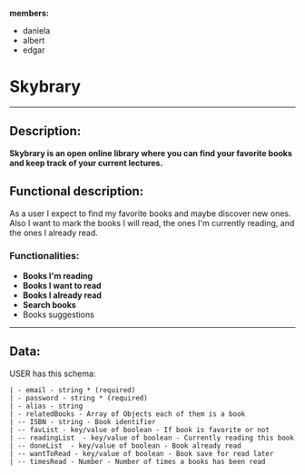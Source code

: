 **members:**
- daniela
- albert
- edgar

# Skybrary
---

## Description:
**Skybrary is an open online library where you can find your favorite books and keep track of your current lectures.**

## Functional description:
As a user I expect to find my favorite books and maybe discover new ones. Also I want to mark the books I will read, the ones I'm currently reading, and the ones I already read.

### Functionalities:
- **Books I'm reading**
- **Books I want to read**
- **Books I already read**
- **Search books**
- Books suggestions

---


## Data:

USER has this schema:
```
| - email - string * (required)
| - password - string * (required)
| - alias - string
| - relatedBooks - Array of Objects each of them is a book
| -- ISBN - string - Book identifier
| -- favList - key/value of boolean - If book is favorite or not
| -- readingList  - key/value of boolean - Currently reading this book
| -- doneList  - key/value of boolean - Book already read
| -- wantToRead - key/value of boolean - Book save for read later
| -- timesRead - Number - Number of times a books has been read
```